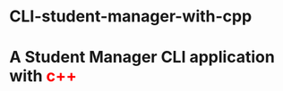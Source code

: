 
# CLI-student-manager-with-cpp
<h1>A Student Manager CLI application with <span style="color:red;">c++</span></h1>
